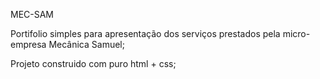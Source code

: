 MEC-SAM


Portifolio simples para apresentação dos serviços prestados pela micro-empresa Mecânica Samuel;

Projeto construido com puro html + css;

